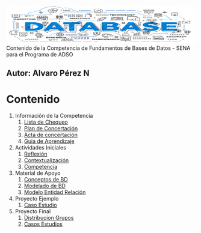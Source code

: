 <img src="https://github.com/aperezn298/FundBDSENA/blob/main/01_InfoCompetencia_3147910/BannerPrincipal.png" alt="Logo de GitHub" width="600" height="100">
Contenido de la Competencia de Fundamentos de Bases de Datos - SENA para el Programa de ADSO

**Autor:** Alvaro Pérez N
---

# Contenido
1. Información de la Competencia
    1. [Lista de Chequeo](https://github.com/aperezn298/FundBDSENA/blob/main/01_InfoCompetencia_3147910/LCFundamentosBDV023147910.pdf)
    2. [Plan de Concertación](https://github.com/aperezn298/FundBDSENA/blob/main/01_InfoCompetencia_3147910/PlanConcertado3147910.pdf)
    3. [Acta de concertación](https://github.com/aperezn298/FundBDSENA/blob/main/01_InfoCompetencia_3147910/ActaConcertacion3147910.pdf) 
    4. [Guia de Aprendizaje](https://github.com/aperezn298/FundBDSENA/blob/main/01_InfoCompetencia_3147910/GuiaAprendizajeFundBD3147910.pdf)
2. Actividades Iniciales
    1. [Reflexión](https://aperezn298.github.io/FundBDSENA/02_ActividadesIniciales/01ActReflexionInicial/01ActividadReflexionInicial.html)
    2. [Contextualización](https://aperezn298.github.io/FundBDSENA/02_ActividadesIniciales/02ActContextualizacion/02ActividadContextualizacion.html)
    3. [Competencia](https://github.com/aperezn298/FundBDSENA/blob/main/02_ActividadesIniciales/03ContextualizacionFundBD.pdf)
3. Material de Apoyo
    1. [Conceptos de BD](https://github.com/aperezn298/FundBDSENA/blob/main/03_MaterialApoyo/01ConceptosBasesDatos.pdf)
    2. [Modelado de BD](https://github.com/aperezn298/FundBDSENA/blob/main/03_MaterialApoyo/02ModeladoBasesDatos.pdf)
    3. [Modelo Entidad Relación](https://github.com/aperezn298/FundBDSENA/blob/main/03_MaterialApoyo/03MERBD.pdf)
4. Proyecto Ejemplo
    1. [Caso Estudio](https://github.com/aperezn298/FundBDSENA/blob/main/05__CasoEstudioEjemplo/CasoEstudioEjemplo.pdf)
5. Proyecto Final
    1. [Distribucion Grupos](https://github.com/aperezn298/FundBDSENA/blob/main/04_ProyectoFinal/GruposTrabajo.pdf)
    2. [Casos Estudios](https://github.com/aperezn298/FundBDSENA/blob/main/04_ProyectoFinal/CasoEstudioProyecto.pdf)